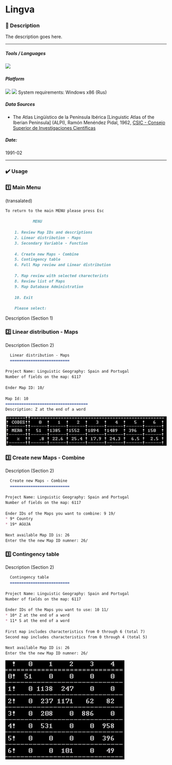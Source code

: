 # Lingva

### 📝 Description 
The description goes here.

-----

##### Tools / Languages  
<img src="https://img.shields.io/badge/C-00599C?logo=c&logoColor=white" />

##### Platform 
<img height="20" src="https://img.shields.io/badge/MS DOS-000000?logo=dos&logoColor=white" /> <img height="20" src="https://img.shields.io/badge/Windows-0078D6?logo=windows&logoColor=white" /> System requirements: Windows x86 (Rus)

##### Data Sources  
- The Atlas Lingüístico de la Península Ibérica [Linguistic Atlas of the Iberian Peninsula] (ALPI), Ramón Menéndez Pidal, 1962, [CSIC - Consejo Superior de Investigaciones Científicas](http://alpi.csic.es/en/)

##### Date:  
1991-02

-----


### ✔️ Usage

### 1️⃣ Main Menu
(transalated)
````markdown
To return to the main MENU please press Esc

			MENU

	1. Review Map IDs and descriptions 
	2. Linear distribution - Maps
	3. Secondary Variable - Function 
	
	4. Create new Maps - Combine
	5. Contingency table
	6. Full Map review and Linear distribution
	
	7. Map review with selected charecterists 
	8. Review list of Maps
	9. Map Database Administration

	10. Exit
	
	Please select:
````

Description (Section 1)



### 2️⃣ Linear distribution - Maps
Description (Section 2)

````markdown
  Linear distribution - Maps
  ==========================

Project Name: Linguistic Geography: Spain and Portugal 
Number of fields on the map: 6117

Ender Map ID: 10/

Map Id: 10
====================================
Description: Z at the end of a word
````
![](https://github.com/vzolotar/Lingva/blob/master/images/lin_distr.JPG?raw=true) 


### 3️⃣ Create new Maps - Combine
Description (Section 2)

````markdown
  Create new Maps - Combine
  ==========================

Project Name: Linguistic Geography: Spain and Portugal 
Number of fields on the map: 6117

Ender IDs of the Maps you want to combine: 9 19/
* 9* Country
* 19* AGUJA

Next available Map ID is: 26
Enter the the new Map ID numner: 26/
````


### 3️⃣ Contingency table
Description (Section 2)

````markdown
  Contingency table
  ==========================

Project Name: Linguistic Geography: Spain and Portugal 
Number of fields on the map: 6117

Ender IDs of the Maps you want to use: 10 11/
* 10* Z at the end of a word
* 11* S at the end of a word

First map includes characteristics from 0 through 6 (total 7)
Second map includes characteristics from 0 through 4 (total 5)

Next available Map ID is: 26
Enter the the new Map ID numner: 26/
````
![](https://github.com/vzolotar/Lingva/blob/master/images/Contingency.JPG?raw=true) 
